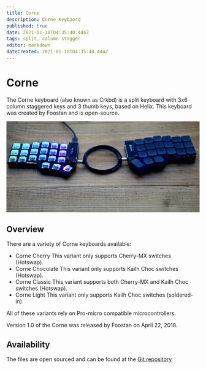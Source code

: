 ```yaml
---
title: Corne
description: Corne Keybaord
published: true
date: 2021-01-18T04:35:40.444Z
tags: split, column stagger
editor: markdown
dateCreated: 2021-01-18T04:35:40.444Z
---
```


# Corne
The Corne keyboard (also known as Crkbd) is a split keyboard with 3x6 column staggered keys and 3 thumb keys, based on Helix. This keyboard was created by Foostan and is open-source.

![corne.jpg>](/corne.jpg)

## Overview
There are a variety of Corne keyboards available:
- Corne Cherry
	This variant only supports Cherry-MX switches (Hotswap).
- Corne Chocolate
	This variant only supports Kailh Choc switches (Hotswap).
- Corne Classic
	This variant supports both Cherry-MX and Kailh Choc switches (Hotswap).
- Corne Light
	This variant only supports Kailh Choc switches (soldered-in)

All of these variants rely on Pro-micro compatible microcontrollers.

Version 1.0 of the Corne was released by Foostan on April 22, 2018.

## Availability
The files are open sourced and can be found at the [Git repository](https://github.com/foostan/crkbd)